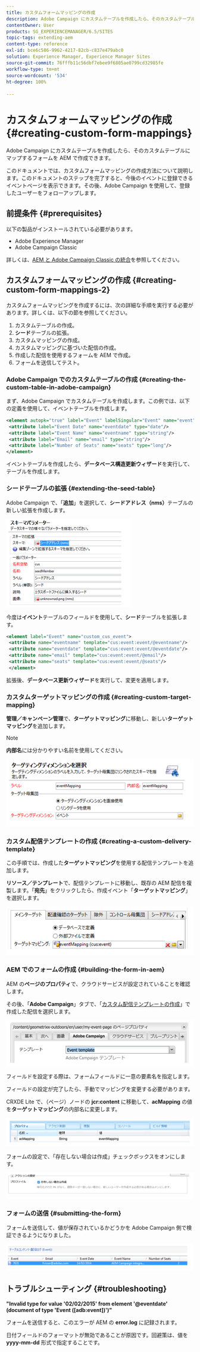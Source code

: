 ```yaml
---
title: カスタムフォームマッピングの作成
description: Adobe Campaign にカスタムテーブルを作成したら、そのカスタムテーブルにマップするフォームを AEM で作成できます
contentOwner: User
products: SG_EXPERIENCEMANAGER/6.5/SITES
topic-tags: extending-aem
content-type: reference
exl-id: bce6c586-9962-4217-82cb-c837e479abc0
solution: Experience Manager, Experience Manager Sites
source-git-commit: 76fffb11c56dbf7ebee9f6805ae0799cd32985fe
workflow-type: tm+mt
source-wordcount: '534'
ht-degree: 100%

---
```


# カスタムフォームマッピングの作成{#creating-custom-form-mappings}

Adobe Campaign にカスタムテーブルを作成したら、そのカスタムテーブルにマップするフォームを AEM で作成できます。

このドキュメントでは、カスタムフォームマッピングの作成方法について説明します。このドキュメントのステップを完了すると、今後のイベントに登録できるイベントページを表示できます。その後、Adobe Campaign を使用して、登録したユーザーをフォローアップします。

## 前提条件 {#prerequisites}

以下の製品がインストールされている必要があります。

* Adobe Experience Manager
* Adobe Campaign Classic

詳しくは、[AEM と Adobe Campaign Classic の統合](/help/sites-administering/campaignonpremise.md)を参照してください。

## カスタムフォームマッピングの作成 {#creating-custom-form-mappings-2}

カスタムフォームマッピングを作成するには、次の詳細な手順を実行する必要があります。詳しくは、以下の節を参照してください。

1. カスタムテーブルの作成。
1. **シード**&#x200B;テーブルの拡張。
1. カスタムマッピングの作成。
1. カスタムマッピングに基づいた配信の作成。
1. 作成した配信を使用するフォームを AEM で作成。
1. フォームを送信してテスト。

### Adobe Campaign でのカスタムテーブルの作成 {#creating-the-custom-table-in-adobe-campaign}

まず、Adobe Campaign でカスタムテーブルを作成します。この例では、以下の定義を使用して、イベントテーブルを作成します。

```xml
<element autopk="true" label="Event" labelSingular="Event" name="event">
 <attribute label="Event Date" name="eventdate" type="date"/>
 <attribute label="Event Name" name="eventname" type="string"/>
 <attribute label="Email" name="email" type="string"/>
 <attribute label="Number of Seats" name="seats" type="long"/>
</element>
```

イベントテーブルを作成したら、**データベース構造更新ウィザード**&#x200B;を実行して、テーブルを作成します。

### シードテーブルの拡張 {#extending-the-seed-table}

Adobe Campaign で、「**追加**」を選択して、**シードアドレス（nms）**&#x200B;テーブルの新しい拡張を作成します。

![chlimage_1-194](assets/chlimage_1-194.png)

今度は&#x200B;**イベント**&#x200B;テーブルのフィールドを使用して、**シード**&#x200B;テーブルを拡張します。

```xml
<element label="Event" name="custom_cus_event">
 <attribute name="eventname" template="cus:event:event/@eventname"/>
 <attribute name="eventdate" template="cus:event:event/@eventdate"/>
 <attribute name="email" template="cus:event:event/@email"/>
 <attribute name="seats" template="cus:event:event/@seats"/>
 </element>
```

拡張後、**データベース更新ウィザード**&#x200B;を実行して、変更を適用します。

### カスタムターゲットマッピングの作成 {#creating-custom-target-mapping}

**管理／キャンペーン管理**&#x200B;で、**ターゲットマッピング**&#x200B;に移動し、新しい&#x200B;**ターゲットマッピング**&#x200B;を追加します。

>[!NOTE]
>
>**内部名**&#x200B;には分かりやすい名前を使用してください。

![chlimage_1-195](assets/chlimage_1-195.png)

### カスタム配信テンプレートの作成 {#creating-a-custom-delivery-template}

この手順では、作成した&#x200B;**ターゲットマッピング**&#x200B;を使用する配信テンプレートを追加します。

**リソース／テンプレート**&#x200B;で、配信テンプレートに移動し、既存の AEM 配信を複製します。「**宛先**」をクリックしたら、作成イベント「**ターゲットマッピング**」を選択します。

![chlimage_1-196](assets/chlimage_1-196.png)

### AEM でのフォームの作成 {#building-the-form-in-aem}

AEM の&#x200B;**ページのプロパティ**&#x200B;で、クラウドサービスが設定されていることを確認します。

その後、「**Adobe Campaign**」タブで、「[カスタム配信テンプレートの作成](#creating-a-custom-delivery-template)」で作成した配信を選択します。

![chlimage_1-197](assets/chlimage_1-197.png)

フィールドを設定する際は、フォームフィールドに一意の要素名を指定します。

フィールドの設定が完了したら、手動でマッピングを変更する必要があります。

CRXDE Lite で、（ページ）ノードの **jcr:content** に移動して、**acMapping** の値を&#x200B;**ターゲットマッピング**&#x200B;の内部名に変更します。

![chlimage_1-198](assets/chlimage_1-198.png)

フォームの設定で、「存在しない場合は作成」チェックボックスをオンにします。

![chlimage_1-199](assets/chlimage_1-199.png)

### フォームの送信 {#submitting-the-form}

フォームを送信して、値が保存されているかどうかを Adobe Campaign 側で検証できるようになりました。

![chlimage_1-200](assets/chlimage_1-200.png)

## トラブルシューティング {#troubleshooting}

**&quot;Invalid type for value &#39;02/02/2015&#39; from element &#39;@eventdate&#39; (document of type &#39;Event ([adb:event])&#39;)&quot;**

フォームを送信すると、このエラーが AEM の **error.log** に記録されます。

日付フィールドのフォーマットが無効であることが原因です。回避策は、値を **yyyy-mm-dd** 形式で指定することです。
